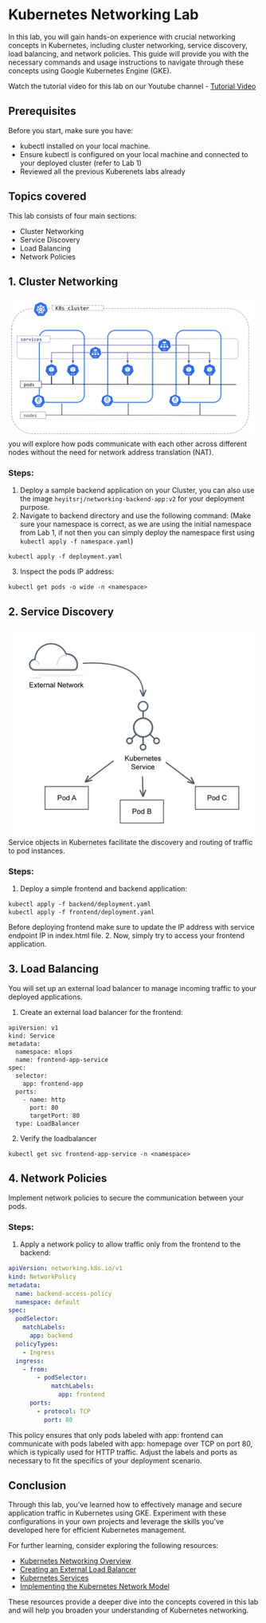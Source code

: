 # Kubernetes Networking Lab
In this lab, you will gain hands-on experience with crucial networking concepts in Kubernetes, including cluster networking, service discovery, load balancing, and network policies. This guide will provide you with the necessary commands and usage instructions to navigate through these concepts using Google Kubernetes Engine (GKE).

Watch the tutorial video for this lab on our Youtube channel - [Tutorial Video](https://youtu.be/LmcawHBTE-o)  

## Prerequisites
Before you start, make sure you have:
- kubectl installed on your local machine.
- Ensure kubectl is configured on your local machine and connected to your deployed cluster (refer to Lab 1)
- Reviewed all the previous Kuberenets labs already

## Topics covered
This lab consists of four main sections:
- Cluster Networking
- Service Discovery
- Load Balancing
- Network Policies

## 1. Cluster Networking
![Cluster networking](../assets/cluster-network.svg)
you will explore how pods communicate with each other across different nodes without the need for network address translation (NAT).
### Steps:
1. Deploy a sample backend application on your Cluster, you can also use the image `heyitsrj/networking-backend-app:v2` for your deployment purpose.
2. Navigate to backend directory and use the following command: (Make sure your namespace is correct, as we are using the initial namespace from Lab 1, if not then you can simply deploy the namespace first using `kubectl apply -f namespace.yaml`)
```
kubectl apply -f deployment.yaml
```
3. Inspect the pods IP address:
```
kubectl get pods -o wide -n <namespace>
```

## 2. Service Discovery
![Service discovery](../assets/service-discovery.png)
Service objects in Kubernetes facilitate the discovery and routing of traffic to pod instances.
### Steps:
1. Deploy a simple frontend and backend application:
```
kubectl apply -f backend/deployment.yaml
kubectl apply -f frontend/deployment.yaml
```
Before deploying frontend make sure to update the IP address with service endpoint IP in index.html file.
2. Now, simply try to access your frontend application.

## 3. Load Balancing
You will set up an external load balancer to manage incoming traffic to your deployed applications.
1. Create an external load balancer for the frontend:
```
apiVersion: v1
kind: Service
metadata:
  namespace: mlops
  name: frontend-app-service
spec:
  selector:
    app: frontend-app
  ports:
    - name: http
      port: 80
      targetPort: 80
  type: LoadBalancer
```
2. Verify the loadbalancer
```
kubectl get svc frontend-app-service -n <namespace>
```

## 4. Network Policies
Implement network policies to secure the communication between your pods.
### Steps:
1. Apply a network policy to allow traffic only from the frontend to the backend:
```yaml
apiVersion: networking.k8s.io/v1
kind: NetworkPolicy
metadata:
  name: backend-access-policy
  namespace: default
spec:
  podSelector:
    matchLabels:
      app: backend
  policyTypes:
    - Ingress
  ingress:
    - from:
        - podSelector:
            matchLabels:
              app: frontend
      ports:
        - protocol: TCP
          port: 80
```
This policy ensures that only pods labeled with app: frontend can communicate with pods labeled with app: homepage over TCP on port 80, which is typically used for HTTP traffic. Adjust the labels and ports as necessary to fit the specifics of your deployment scenario.

## Conclusion
Through this lab, you've learned how to effectively manage and secure application traffic in Kubernetes using GKE. Experiment with these configurations in your own projects and leverage the skills you've developed here for efficient Kubernetes management.

For further learning, consider exploring the following resources:

- [Kubernetes Networking Overview](https://kubernetes.io/docs/concepts/services-networking/)
- [Creating an External Load Balancer](https://kubernetes.io/docs/tasks/access-application-cluster/create-external-load-balancer/)
- [Kubernetes Services](https://kubernetes.io/docs/concepts/services-networking/service/)
- [Implementing the Kubernetes Network Model](https://kubernetes.io/docs/concepts/cluster-administration/networking/#how-to-implement-the-kubernetes-network-model)

These resources provide a deeper dive into the concepts covered in this lab and will help you broaden your understanding of Kubernetes networking.
